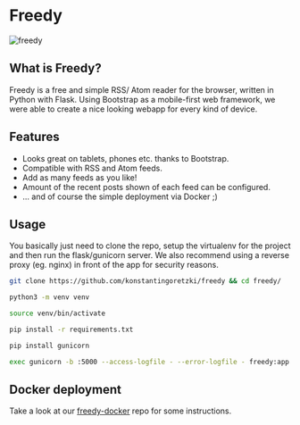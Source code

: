 # Freedy

![freedy](https://i.imgur.com/Z0P5UVL.jpg)

## What is Freedy?
Freedy is a free and simple RSS/ Atom reader for the browser, written in Python with Flask. Using Bootstrap as a mobile-first web framework, we were able to create a nice looking webapp for every kind of device.

## Features
- Looks great on tablets, phones etc. thanks to Bootstrap.
- Compatible with RSS and Atom feeds.
- Add as many feeds as you like!
- Amount of the recent posts shown of each feed can be configured.
- ... and of course the simple deployment via Docker ;)

## Usage
You basically just need to clone the repo, setup the virtualenv for the project and then run the flask/gunicorn server. We also recommend using a reverse proxy (eg. nginx) in front of the app for security reasons.

```bash
git clone https://github.com/konstantingoretzki/freedy && cd freedy/

python3 -m venv venv

source venv/bin/activate

pip install -r requirements.txt

pip install gunicorn

exec gunicorn -b :5000 --access-logfile - --error-logfile - freedy:app
```

## Docker deployment
Take a look at our [freedy-docker](https://github.com/konstantingoretzki/freedy-docker) repo for some instructions.




